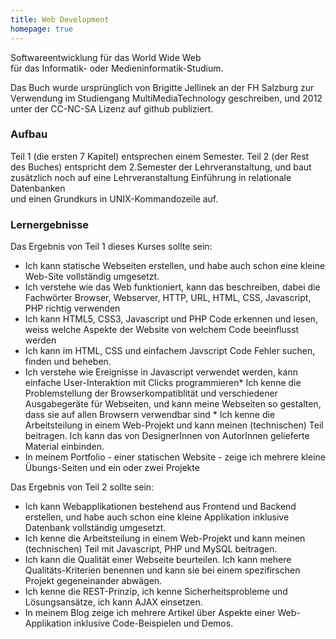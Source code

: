```yaml
--- 
title: Web Development
homepage: true
---
```


Softwareentwicklung für das World Wide Web <br>
für das Informatik- oder Medieninformatik-Studium.


Das Buch wurde ursprünglich von Brigitte Jellinek an der FH Salzburg
zur Verwendung im Studiengang MultiMediaTechnology geschreiben, und 2012
unter der CC-NC-SA Lizenz auf github publiziert. 

### Aufbau

Teil 1 (die ersten 7 Kapitel) entsprechen einem Semester. Teil 2 (der Rest
des Buches) entspricht dem 2.Semester der Lehrveranstaltung,
und baut zusätzlich noch auf eine Lehrveranstaltung Einführung in relationale Datenbanken  
und einen Grundkurs in UNIX-Kommandozeile auf.

### Lernergebnisse

Das Ergebnis von Teil 1 dieses Kurses sollte sein:

* Ich kann statische Webseiten erstellen, und habe auch schon eine kleine Web-Site vollständig umgesetzt.
* Ich verstehe wie das Web funktioniert, kann das beschreiben, dabei die Fachwörter Browser, Webserver, HTTP, URL, HTML, CSS, Javascript, PHP richtig verwenden
* Ich kann HTML5, CSS3, Javascript und PHP Code erkennen und lesen, weiss welche Aspekte der Website von welchem Code beeinflusst werden
* Ich kann im HTML, CSS und einfachem Javscript Code Fehler suchen, finden und beheben.
* Ich verstehe wie Ereignisse in Javascript verwendet werden, kann einfache User-Interaktion mit Clicks programmieren* Ich kenne die Problemstellung der Browserkompatiblität und verschiedener Ausgabegeräte für Webseiten, und kann meine Webseiten so gestalten, dass sie auf allen Browsern verwendbar sind * Ich kenne die Arbeitsteilung in einem Web-Projekt und kann meinen (technischen) Teil beitragen. Ich kann das von DesignerInnen von AutorInnen gelieferte Material einbinden.
* In meinem Portfolio - einer statischen Website - zeige ich mehrere kleine Übungs-Seiten und ein oder zwei Projekte



Das Ergebnis von Teil 2 sollte sein:

* Ich kann Webapplikationen bestehend aus Frontend und Backend erstellen, und habe auch schon eine kleine Applikation inklusive Datenbank vollständig umgesetzt.
* Ich kenne die Arbeitsteilung in einem Web-Projekt und kann meinen (technischen) Teil mit Javascript, PHP und MySQL beitragen.
* Ich kann die Qualität einer Webseite beurteilen. Ich kann mehere Qualitäts-Kriterien benennen und kann sie bei einem spezifirschen Projekt gegeneinander abwägen.
* Ich kenne die REST-Prinzip, ich kenne Sicherheitsprobleme und Lösungsansätze, ich kann AJAX einsetzen.
* In meinem Blog zeige ich mehrere Artikel über Aspekte einer Web-Applikation inklusive Code-Beispielen und Demos.



